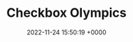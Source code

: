 ---
title: "Checkbox Olympics"
link: "https://checkboxolympics.com"
date: "2022-11-24 15:50:19 +0000"
---